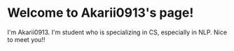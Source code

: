 # Welcome to Akarii0913's page!
I'm Akarii0913.
I'm student who is specializing in CS, especially in NLP.
Nice to meet you!!
